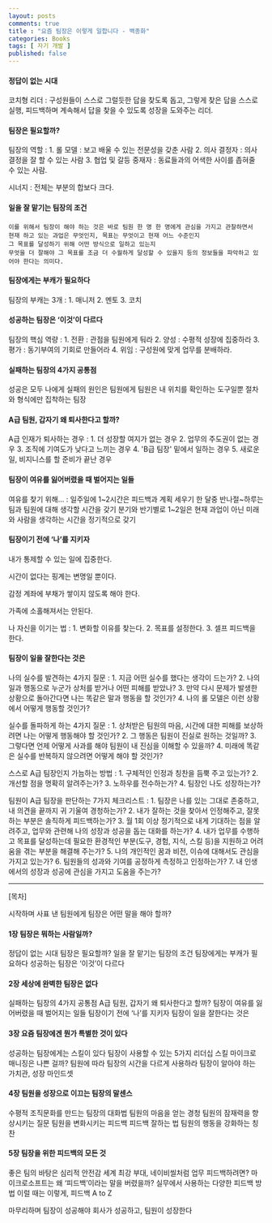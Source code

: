 ```yaml
---
layout: posts
comments: true
title : "요즘 팀장은 이렇게 일합니다 - 백종화"
categories: Books
tags: [ 자기 개발 ]
published: false
---
```


#### 정답이 없는 시대

코치형 리더
 : 구성원들이 스스로 그럴듯한 답을 찾도록 돕고,
   그렇게 찾은 답을 스스로 실행, 피드백하며 계속해서 답을 찾을 수 있도록 성장을 도와주는 리더.

#### 팀장은 필요할까?

팀장의 역할
 : 1. 롤 모델 : 보고 배울 수 있는 전문성을 갖춘 사람
   2. 의사 결정자 : 의사 결정을 잘 할 수 있는 사람
   3. 협업 및 갈등 중재자 : 동료들과의 어색한 사이를 좁혀줄 수 있는 사람.

시너지
 : 전체는 부분의 합보다 크다.

#### 일을 잘 맡기는 팀장의 조건

```text
이를 위해서 팀장이 해야 하는 것은 바로 팀원 한 명 한 명에게 관심을 가지고 관찰하면서
현재 하고 있는 과업은 무엇인지, 목표는 무엇이고 현재 어느 수준인지
그 목표를 달성하기 위해 어떤 방식으로 일하고 있는지
무엇을 더 잘해야 그 목표를 조금 더 수월하게 달성할 수 있을지 등의 정보들을 파악하고 있어야 한다는 의미다.
```

#### 팀장에게는 부캐가 필요하다

팀장의 부캐는 3개
 : 1. 매니저
   2. 멘토
   3. 코치

#### 성공하는 팀장은 ‘이것’이 다르다

팀장의 핵심 역량
 : 1. 전환 : 관점을 팀원에게 둬라
   2. 양성 : 수평적 성장에 집중하라
   3. 평가 : 동기부여의 기회로 만들어라
   4. 위임 : 구성원에 맞게 업무를 분배하라.

#### 실패하는 팀장의 4가지 공통점

성공은 모두 나에게
실패의 원인은 팀원에게
팀원은 내 위치를 확인하는 도구일뿐
절차와 형식에만 집착하는 팀장

#### A급 팀원, 갑자기 왜 퇴사한다고 할까?

A급 인재가 퇴사하는 경우
 : 1. 더 성장할 여지가 없는 경우
   2. 업무의 주도권이 없는 경우
   3. 조직에 기여도가 낮다고 느끼는 경우
   4. 'B급 팀장' 밑에서 일하는 경우
   5. 새로운 일, 비지니스를 할 준비가 끝난 경우

#### 팀장이 여유를 잃어버렸을 때 벌어지는 일들

여유를 찾기 위해...
 : 일주일에 1~2시간은 피드백과 계획 세우기
   한 달중 반나절~하루는 팀과 팀원에 대해 생각할 시간을 갖기
   분기와 반기별로 1~2일은 현재 과업이 아닌 미래와 사람을 생각하는 시간을 정기적으로 갖기

#### 팀장이기 전에 ‘나’를 지키자

내가 통제할 수 있는 일에 집중한다.

시간이 없다는 핑계는 변명일 뿐이다.

감정 계좌에 부채가 쌓이지 않도록 해야 한다.

가족에 소홀해져서는 안된다.

나 자신을 이기는 법
 : 1. 변화할 이유를 찾는다.
   2. 목표를 설정한다.
   3. 셀프 피드백을 한다.

#### 팀장이 일을 잘한다는 것은

나의 실수를 발견하는 4가지 질문
 : 1. 지금 어떤 실수를 했다는 생각이 드는가?
   2. 나의 일과 행동으로 누군가 상처를 받거나 어떤 피해를 받았나?
   3. 만약 다시 문제가 발생한 상황으로 돌아간다면 나는 똑같은 말과 행동을 할 것인가?
   4. 나의 롤 모델은 이런 상황에서 어떻게 행동할 것인가?

실수를 돌파하게 하는 4가지 질문
 : 1. 상처받은 팀원의 마음, 시간에 대한 피해를 보상하려면 나는 어떻게 행동해야 할 것인가?
   2. 그 행동은 팀원이 진실로 원하는 것일까?
   3. 그렇다면 언제 어떻게 사과를 해야 팀원이 내 진심을 이해할 수 있을까?
   4. 미래에 똑같은 실수를 반복하지 않으려면 어떻게 해야 할 것인가?

스스로 A급 팀장인지 가늠하는 방법
 : 1. 구체적인 인정과 칭찬을 듬뿍 주고 있는가?
   2. 개선할 점을 명확히 알려주는가?
   3. 노하우를 전수하는가?
   4. 팀장인 나도 성장하는가?

팀원이 A급 팀장을 판단하는 7가지 체크리스트
 : 1. 팀장은 나를 있는 그대로 존중하고, 내 의견을 끝까지 귀 기울여 경청하는가?
   2. 내가 잘하는 것을 찾아서 인정해주고, 잘못하는 부분은 솔직하게 피드백하는가?
   3. 월 1회 이상 정기적으로 내게 기대하는 점을 알려주고, 업무와 관련해 나의 성장과 성공을 돕는 대화를 하는가?
   4. 내가 업무를 수행하고 목표를 달성하는데 필요한 환경적인 부분(도구, 경험, 지식, 스킬 등)을 지원하고 어려움을 겪는 부분을 해결해 주는가?
   5. 나의 개인적인 꿈과 비전, 이슈에 대해서도 관심을 가지고 있는가?
   6. 팀원들의 성과와 기여를 공정하게 측정하고 인정하는가?
   7. 내 인생에서의 성장과 성공에 관심을 가지고 도움을 주는가?

---

[목차]

시작하며 사표 낸 팀원에게 팀장은 어떤 말을 해야 할까?

#### 1장 팀장은 뭐하는 사람일까?

정답이 없는 시대
팀장은 필요할까?
일을 잘 맡기는 팀장의 조건
팀장에게는 부캐가 필요하다
성공하는 팀장은 ‘이것’이 다르다

#### 2장 세상에 완벽한 팀장은 없다

실패하는 팀장의 4가지 공통점
A급 팀원, 갑자기 왜 퇴사한다고 할까?
팀장이 여유를 잃어버렸을 때 벌어지는 일들
팀장이기 전에 ‘나’를 지키자
팀장이 일을 잘한다는 것은

#### 3장 요즘 팀장에겐 뭔가 특별한 것이 있다

성공하는 팀장에게는 스킬이 있다
팀장이 사용할 수 있는 5가지 리더십 스킬
마이크로 매니징은 나쁜 걸까?
팀원에 따라 팀장의 시간을 다르게 사용하라
팀장이 알아야 하는 가치관, 성장 마인드셋

#### 4장 팀원을 성장으로 이끄는 팀장의 말센스

수평적 조직문화를 만드는 팀장의 대화법
팀원의 마음을 얻는 경청
팀원의 잠재력을 향상시키는 질문
팀원을 변화시키는 피드백
피드백 잘하는 법
팀원의 행동을 강화하는 칭찬

#### 5장 팀장을 위한 피드백의 모든 것

좋은 팀의 바탕은 심리적 안전감
세계 최강 부대, 네이비씰처럼 업무 피드백하려면?
마이크로소프트는 왜 ‘피드백’이라는 말을 버렸을까?
실무에서 사용하는 다양한 피드백 방법
이럴 때는 이렇게, 피드백 A to Z

마무리하며 팀장이 성공해야 회사가 성공하고, 팀원이 성장한다
